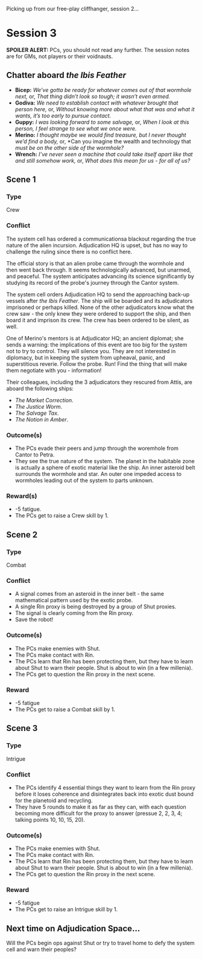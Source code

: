 Picking up from our free-play cliffhanger, session 2...

# Session 3

**SPOILER ALERT:** PCs, you should not read any further. The session notes are for GMs, not players or their voidnauts.

## Chatter aboard *the Ibis Feather*

- **Bicep:** *We’ve gotta be ready for whatever comes out of that wormhole next,* or, *That thing didn’t look so tough; it wasn’t even armed.*
- **Godiva:** *We need to establish contact with whatever brought that person here,* or, *Without knowing more about what that was and what it wants, it’s too early to pursue contact.*
- **Guppy:** *I was looking forward to some salvage,* or, *When I look at this person, I feel strange to see what we once were.*
- **Merino:** *I thought maybe we would find treasure, but I never thought we’d find a body,* or, *Can you imagine the wealth and technology that *must be on the other side of the wormhole?*
- **Wrench:** *I’ve never seen a machine that could take itself apart like that and still somehow work,* or, *What does this mean for us - for all of us?*

## Scene 1

### Type

Crew

### Conflict

The system cell has ordered a communicationsa blackout regarding the true nature of the alien incursion. Adjudication HQ is upset, but has no way to challenge the ruling since there is no conflict here. 

The official story is that an alien probe came through the wormhole and then went back through. It seems technologically advanced, but unarmed, and peaceful. The system anticipates advancing its science significantly by studying its record of the probe's journey through the Cantor system.

The system cell orders Adjudication HQ to send the approaching back-up vessels after *the Ibis Feather*. The ship will be boarded and its adjudicators imprisoned or perhaps killed. None of the other adjudicators know what the crew saw - the only knew they were ordered to support the ship, and then board it and imprison its crew. The crew has been ordered to be silent, as well.

One of Merino's mentors is at Adjudicator HQ; an ancient diplomat; she sends a warning: the implications of this event are too big for the system not to try to control. They will silence you. They are not interested in diplomacy, but in keeping the system from upheaval, panic, and superstitious reverie. Follow the probe. Run! Find the thing that will make them negotiate with you - information!

Their colleagues, including the 3 adjudicators they rescured from Attis, are aboard the following ships:

- *The Market Correction*.
- *The Justice Worm*.
- *The Salvage Tax*.
- *The Notion in Amber*.

### Outcome(s)

- The PCs evade their peers and jump through the woremhole from Cantor to Petra. 
- They see the true nature of the system. The planet in the habitable zone is actually a sphere of exotic material like the ship. An inner asteroid belt surrounds the wormhole and star. An outer one impeded access to wormholes leading out of the system to parts unknown.

### Reward(s)

- -5 fatigue.
- The PCs get to raise a Crew skill by 1.

## Scene 2

### Type

Combat

### Conflict

- A signal comes from an asteroid in the inner belt - the same mathematical pattern used by the exotic probe.
- A single Rin proxy is being destroyed by a group of Shut proxies.
- The signal is clearly coming from the Rin proxy.
- Save the robot!

### Outcome(s)

- The PCs make enemies with Shut.
- The PCs make contact with Rin.
- The PCs learn that Rin has been protecting them, but they have to learn about Shut to warn their people. Shut is about to win (in a few millenia).
- The PCs get to question the Rin proxy in the next scene.

### Reward

- -5 fatigue
- The PCs get to raise a Combat skill by 1.

## Scene 3

### Type

Intrigue

### Conflict

- The PCs identify 4 essential things they want to learn from the Rin proxy before it loses coherence and disintegrates back into exotic dust bound for the planetoid and recycling.
- They have 5 rounds to make it as far as they can, with each question becoming more difficult for the proxy to answer (pressue 2, 2, 3, 4; talking points 10, 10, 15, 20).

### Outcome(s)

- The PCs make enemies with Shut.
- The PCs make contact with Rin.
- The PCs learn that Rin has been protecting them, but they have to learn about Shut to warn their people. Shut is about to win (in a few millenia).
- The PCs get to question the Rin proxy in the next scene.

### Reward

- -5 fatigue
- The PCs get to raise an Intrigue skill by 1. 

## Next time on Adjudication Space...

Will the PCs begin ops against Shut or try to travel home to defy the system cell and warn their peoples?